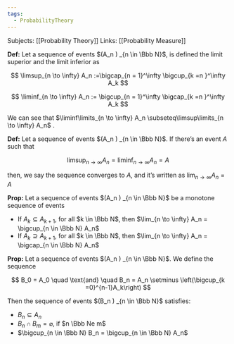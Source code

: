 ```yaml
---
tags:
  - ProbabilityTheory
---
```

Subjects: [[Probability Theory]]
Links: [[Probability Measure]]

********Def:******** Let a sequence of events $(A_n ) _{n \in \Bbb N}$, is defined the limit superior and the limit inferior as

$$ \limsup_{n \to \infty} A_n :=\bigcap_{n = 1}^\infty \bigcup_{k =n }^\infty A_k $$

$$ \liminf_{n \to \infty} A_n := \bigcup_{n = 1}^\infty \bigcap_{k =n }^\infty A_k $$

We can see that $\liminf\limits_{n \to \infty} A_n \subseteq\limsup\limits_{n \to \infty} A_n$ .

********Def:******** Let a sequence of events $(A_n ) _{n \in \Bbb N}$. If there’s an event $A$ such that

$$ \limsup_{n \to \infty }A_n = \liminf_{n \to \infty} A_n = A $$

then, we say the sequence converges to $A$, and it’s written as $\lim_{n \to \infty }A_n = A$

************Prop:************ Let a sequence of events $(A_n ) _{n \in \Bbb N}$ be a monotone sequence of events

- If $A_k \subseteq A_{k+1}$, for all $k \in \Bbb N$, then $\lim_{n \to \infty} A_n = \bigcup_{n \in \Bbb N} A_n$
- If $A_k \supseteq A_{k+1}$, for all $k \in \Bbb N$, then $\lim_{n \to \infty} A_n = \bigcap_{n \in \Bbb N} A_n$

**********Prop:********** Let a sequence of events $(A_n ) _{n \in \Bbb N}$. We define the sequence

$$ B_0 = A_0 \quad \text{and} \quad B_n = A_n \setminus \left(\bigcup_{k =0}^{n-1}A_k\right) $$

Then the sequence of events $(B_n ) _{n \in \Bbb N}$ satisfies:

- $B_n \subseteq A_n$
- $B_n \cap B_m = \varnothing$, if $n \Bbb Ne m$
- $\bigcup_{n \in \Bbb N} B_n = \bigcup_{n \in \Bbb N} A_n$